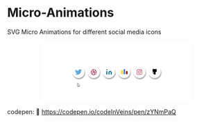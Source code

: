 # Micro-Animations
SVG Micro Animations for different social media icons

<div align="center">
 <img src="social.gif" align = "center" />
</div>

codepen: 🔗 https://codepen.io/codeInVeins/pen/zYNmPaQ
